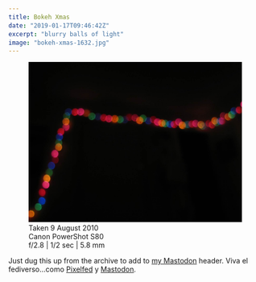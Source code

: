 ```yaml
---
title: Bokeh Xmas
date: "2019-01-17T09:46:42Z"
excerpt: "blurry balls of light"
image: "bokeh-xmas-1632.jpg"
---
```


<figure class="mw848">
<img
  src="bokeh-xmas-1632.jpg"
  alt="blurry, colorful balls of light in the dark"
/>
<figcaption>
Taken 9 August 2010<br />Canon PowerShot&nbsp;S80<br />f/2.8 | 1/2&nbsp;sec | 5.8&nbsp;mm
</figcaption>
</figure>

Just dug this up from the archive to add to [my Mastodon](https://mastodon.social/@rdela) header. Viva el fediverso&hellip;como [Pixelfed](https://pixelfed.social/p/rdela/32752)&nbsp;y&nbsp;[Mastodon](https://mastodon.social/@rdela/101431643343266647).
